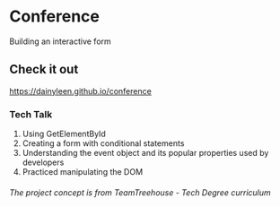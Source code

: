 # Conference
Building an interactive form 

## Check it out
https://dainyleen.github.io/conference

### Tech Talk
1. Using GetElementById
2. Creating a form with conditional statements
3. Understanding the event object and its popular properties used by developers
4. Practiced manipulating the DOM 


###### The project concept is from TeamTreehouse - Tech Degree curriculum
